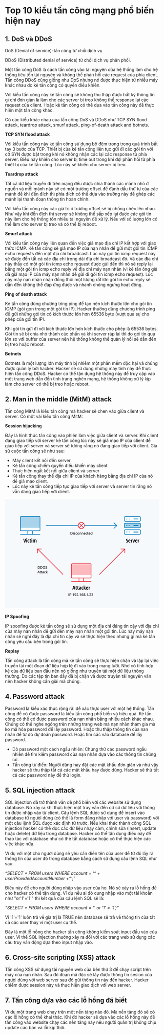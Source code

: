 # Top 10 kiểu tấn công mạng phổ biến hiện nay

## 1. DoS và DDoS

DoS (Denial of service)-tấn công từ chối dịch vụ

DDoS (Distributed denial of service) từ chối dịch vụ phân phối.

Một tấn công DoS là cách tấn công vào tài nguyên của hệ thống làm cho hệ thống tiêu tốn tài nguyên và không thể phản hồi các request của phía client. Tấn công DDoS cũng giống như DoS nhưng nó được thực hiện từ nhiều máy khác nhau do kẻ tấn công có quyền điều khiển.

Với kiểu tấn công này kẻ tấn công sẽ không thu thập được bất kỳ thông tin gì chỉ đơn giản là làm cho các server bị treo không thể response lại các request của client. Hoặc kẻ tấn công có thể dựa vào tấn công này để thực hiện một tấn công khác.

Có các kiểu khác nhau của tấn công DoS và DDoS như TCP SYN flood attack, teardrop attack, smurf attack, ping-of-death attack and botnets.

**TCP SYN flood attack**

Với kiểu tấn công này kẻ tấn công sử dụng bộ đệm trong trong quá trình bắt tay 3 bước của TCP. Thiết bị của kẻ tấn công liên tục gửi đi các gói tin với cờ SYN được bật trong khi nó không nhận các lại các response từ phía server. Điều này khiến cho server bị time out trong khi đợi phản hồi từ phía thiết bị của kẻ tấn công. Lúc này sẽ khiến cho server bị treo.

**Teardrop attack**

Tất cả dữ liệu truyền đi trên mạng đều được chia thành các mảnh nhỏ ở nguồn và mỗi mảnh này sẽ có một trường offset để đánh dấu thứ tự của các mảnh để khi đến đích thì phía đích có thể dựa vào trường này để ghép các mảnh lại thành đoạn thông tin hoàn chỉnh. 

Với kiểu tấn công này các giá trị ở trường offset sẽ bị chồng chéo lên nhau. Như vậy khi đến đích thì server sẽ không thể sắp xếp lại được các gói tin này làm cho hệ thống tốn nhiều tài nguyên để xử lý. Nếu với số lượng lớn có thể làm cho server bị treo và có thể bị reboot.

**Smurf attack**

Với kiểu tấn công này liên quan đến việc giả mạo địa chỉ IP kết hợp với giao thức ICMP. Kẻ tấn công sẽ giả mạo IP của nạn nhân để gửi một gói tin ICMP echo requests đến một địa chỉ broadcast. Lúc này gói tin icmp request này sẽ được đến tất cả các địa chỉ trong dải địa chỉ broadcast đó. Và các địa chỉ này thấy có một gói tin icmp echo request được gửi đến thì nó sẽ reply lại bằng một gói tin icmp echo reply về địa chỉ máy nạn nhân (vì kẻ tấn ông giả đã giả mạo IP của máy nạn nhân để gửi đi gói tin icmp echo request). Lúc này máy nạn nhận nhận đồng thời một lượng rất lớn gói tin echo reply sẽ dẫn đến không thể đáp ứng được và nhanh chóng ngừng hoạt động.

**Ping of death attack**

Kẻ tấn công dùng chương trìng ping để tạo nên kích thước lớn cho gói tin ICMP (gói gọn trong một gói tin IP). Hacker thường dùng chương trình ping để gửi những gói tin có kích thước lớn hơn 65536 byte (vượt qua sự cho phép của gói tin IP).

Khi gói tin gửi đi với kích thước lớn hơn kích thước cho phép là 65536 bytes. Gói tin sẽ bị chia nhỏ thành các phần và khi server ráp lại thì do gói tin quá lớn so với buffer của server nên hệ thống không thể quản lý nổi sẽ dẫn đến bị treo hoặc reboot.

**Botnets**

Botnets là một lượng lớn máy tính bị nhiễm một phần mềm độc hại và chúng được quản lý bởi hacker. Hacker sẽ sử dụng những máy tính này để thực hiện tấn công DDoS. Hacker có thể tận dụng hệ thống này để truy cập vào một trang web dẫn đến tình trạng nghẽn mạng, hệ thống không xử lý kịp làm cho server có thể bị treo hoặc reboot.

## 2. Man in the middle (MitM) attack

Tấn công MitM là kiểu tấn công mà hacker sẽ chen vào giữa client và server. Có một vài kiểu tấn công MitM:

**Session hijacking**

Đây là hình thức tấn công vào phiên làm việc giữa client và server. Khi client đang giao tiếp với server kẻ tấn công lúc này sẽ giả mạo IP của client để giao tiếp với server và server sẽ tưởng rằng nó đang giao tiếp với client. Giả sử cuộc tấn công sẽ như sau:

 * Máy client kết nối đến server
 * Kẻ tấn công chiếm quyền điều khiển máy client
 * Thực hiện ngắt kết nối giữa client và server
 * Kẻ tấn công thay thế địa chỉ IP của khách hàng bằng địa chỉ IP của nó để giả mạo client.
 * Lúc này kẻ tấn công tiếp tục giao tiếp với server và server tin rằng nó vẫn đang giao tiếp với client.

![](../images/top_attack/1.png)

**IP Spoofing**

IP spoofing được kẻ tấn công sẽ sử dụng một địa chỉ đáng tin cậy với địa chỉ của máy nạn nhân để gửi đến máy nạn nhân một gói tin. Lúc này máy nạn nhân sẽ nghĩ đây là địa chỉ tin cậy và sẽ thực hiện theo nhưng gì mà kẻ tấn công yêu cầu bên trong gói tin.

**Replay**

Tấn công attack là tấn công mà kẻ tấn công sẽ thực hiện chặn và lặp lại việc truyền tải một đoạn dữ liệu hợp lệ đi vào trong mạng lưới. Nhờ có tính hợp kệ của dữ liệu ban đầu nên nó giống như truyền tải một dữ liệu thông thường. Do các tệp tin ban đầy đã bị chặn và được truyền tải nguyên văn nên hacker không cần giải mã chúng.

## 4. Password attack

Password là kiểu xác thực rộng rãi để xác thực user với một hệ thống. Tấn công để có được password là kiểu tấn công phổ biến và hiệu quả. Kẻ tấn công có thể có được password của nạn nhân bằng nhiều cách khác nhau. Chúng có thể nghe ngóng trên những trang web mà nạn nhân tham gia mà ko mã hóa password để lấy password. Hoặc thu thập thông tin của nan nhân để từ đó dự đoán password. Hoặc tìm các vào database để lấy password. 

 * Dò password một cách ngẫu nhiên: Chúng thử các password ngẫu nhiên để tìm kiếm password của nạn nhân dựa vào các thông tin chúng có.
 * Tấn công từ điển: Người dùng hay đặt các mật khẩu đơn giản và như vậy hacker sẽ thu thập tất cả các mật khẩu hay được dùng. Hacker sẽ thử tất cả các password này để thử login.

## 5. SQL injection attack

SQL injection đã trở thành vấn đề phổ biến với các website sử dụng database. Nó xảy ra khi thực hiện một truy vấn đến cơ sở dữ liệu với thông tin được nhập vào từ client. Câu lệnh SQL được sử dụng để insert vào database từ người dùng (có thể là form đăng nhập với user và password) với một câu lệnh SQL được xác định từ trước. Nếu khai thác thành công SQL injection hacker có thể đọc các dữ liệu nhạy cảm, chỉnh sửa (insert, update hoặc delete) dữ liệu trong database. Hacker có thể tận dụng điều này để thao tác với database như có thẻ tắt database hoặc có thể thực hiện các việc khác nữa.

Ví dụ với một cho người dùng sẽ yêu cần điền tên của user để từ đó lấy ra thông tin của user đó trong database bằng cách sử dụng câu lệnh SQL như sau:

*“SELECT * FROM users WHERE account = ‘“ + userProvidedAccountNumber +”’;”*

Điều này để cho người dùng nhập vào user của họ. Nó sẽ xảy ra lỗ hổng để cho hacker có thể tận dụng. Ví dụ nếu ai đó cung nhập vào một tài khoản như "or'1'='1'" thì kết quả của câu lệnh SQL sẽ là:

*“SELECT * FROM users WHERE account = ‘’ or ‘1’ = ‘1’;”*

Vì '1'='1' luôn trả về gía trị là TRUE nên database sẽ trả về thông tin của tất cả các user thay vì một user cụ thể. 

Đây là một lỗ hổng cho hacker tấn công không kiểm soát input đầu vào của user. Vì thế SQL injection thường xảy ra đối với các trang web sử dụng các câu truy vấn động dựa theo input nhập vào. 

## 6. Cross-site scripting (XSS) attack

Tấn công XSS sử dụng tài nguyên web của bên thứ 3 để chạy script trên máy của nạn nhân. Sau đó đoạn mã độc sẽ lấy được thông tin sesion của người dùng với web server sau đó gửi thông tin này đến hacker. Hacker chiếm được session này và thực hiện giao dịch với web server.

## 7. Tấn công dựa vào các lỗ hổng đã biết

Ví dụ một trang web chạy trên một nền tảng nào đó. Mà nền tảng đó sẽ có các lỗ hổng có thể khai thác. Khi đó hacker sẽ dựa vào các lỗ hổng này để tấn công vào website chạy các nền tảng này nếu người quản trị không chịu update các bản vá lỗi kịp thời.

